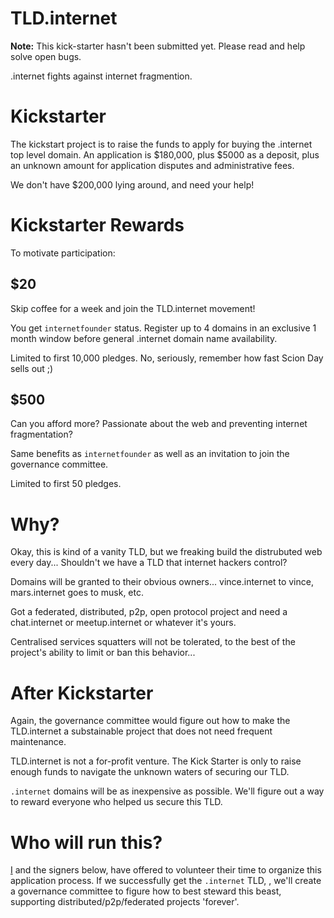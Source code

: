 # TLD.internet

**Note:** This kick-starter hasn't been submitted yet. Please read and help solve open bugs.

.internet fights against internet fragmention.

# Kickstarter
The kickstart project is to raise the funds to apply for buying the .internet top level domain. An application is $180,000,
plus $5000 as a deposit, plus an unknown amount for application disputes and administrative fees.

We don't have $200,000 lying around, and need your help!

# Kickstarter Rewards

To motivate participation:

## $20

Skip coffee for a week and join the TLD.internet movement!

You get ``internetfounder`` status. Register up to 4 domains in an exclusive 1 month window 
before general .internet domain name availability.
 
Limited to first 10,000 pledges. No, seriously, remember how fast Scion Day sells out ;)

## $500

Can you afford more? Passionate about the web and preventing internet fragmentation?

Same benefits as ``internetfounder`` as well as an invitation to join the governance committee.

Limited to first 50 pledges.

# Why?
Okay, this is kind of a vanity TLD, but we freaking build the distrubuted web every day...  Shouldn't we have a TLD that 
internet hackers control?

Domains will be granted to their obvious owners... vince.internet to vince, mars.internet goes to musk, etc.

Got a federated, distributed, p2p, open protocol project and need a chat.internet or meetup.internet or whatever it's yours.

Centralised services squatters will not be tolerated, to the best of the project's ability to limit or ban this behavior...

# After Kickstarter
Again, the governance committee would figure out how to make the TLD.internet a substainable project that does not need frequent maintenance.

TLD.internet is not a for-profit venture. The Kick Starter is only to raise enough funds to navigate the unknown waters of securing our TLD.

``.internet`` domains will be as inexpensive as possible. We'll figure out a way to reward everyone who helped us 
secure this TLD.

# Who will run this?
[I](http://github.com/nixiator) and the signers below, have offered to volunteer their time to organize this application process. If we successfully get the `.internet` TLD, , we'll create a governance committee to figure how to best steward this beast, supporting distributed/p2p/federated projects 'forever'.

